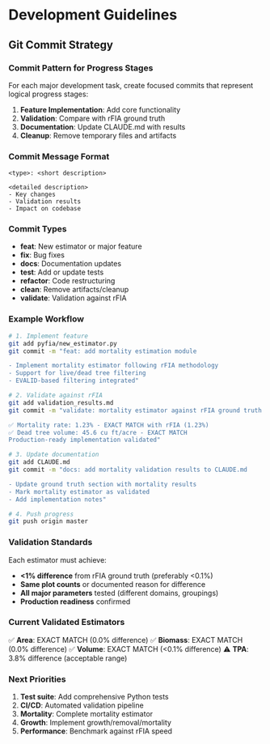 # Development Guidelines

## Git Commit Strategy

### Commit Pattern for Progress Stages

For each major development task, create focused commits that represent logical progress stages:

1. **Feature Implementation**: Add core functionality
2. **Validation**: Compare with rFIA ground truth
3. **Documentation**: Update CLAUDE.md with results
4. **Cleanup**: Remove temporary files and artifacts

### Commit Message Format

```
<type>: <short description>

<detailed description>
- Key changes
- Validation results
- Impact on codebase
```

### Commit Types

- **feat**: New estimator or major feature
- **fix**: Bug fixes
- **docs**: Documentation updates
- **test**: Add or update tests
- **refactor**: Code restructuring
- **clean**: Remove artifacts/cleanup
- **validate**: Validation against rFIA

### Example Workflow

```bash
# 1. Implement feature
git add pyfia/new_estimator.py
git commit -m "feat: add mortality estimation module

- Implement mortality estimator following rFIA methodology
- Support for live/dead tree filtering
- EVALID-based filtering integrated"

# 2. Validate against rFIA
git add validation_results.md
git commit -m "validate: mortality estimator against rFIA ground truth

✅ Mortality rate: 1.23% - EXACT MATCH with rFIA (1.23%)
✅ Dead tree volume: 45.6 cu ft/acre - EXACT MATCH
Production-ready implementation validated"

# 3. Update documentation
git add CLAUDE.md
git commit -m "docs: add mortality validation results to CLAUDE.md

- Update ground truth section with mortality results
- Mark mortality estimator as validated
- Add implementation notes"

# 4. Push progress
git push origin master
```

### Validation Standards

Each estimator must achieve:
- **<1% difference** from rFIA ground truth (preferably <0.1%)
- **Same plot counts** or documented reason for difference
- **All major parameters** tested (different domains, groupings)
- **Production readiness** confirmed

### Current Validated Estimators

✅ **Area**: EXACT MATCH (0.0% difference)
✅ **Biomass**: EXACT MATCH (0.0% difference)
✅ **Volume**: EXACT MATCH (<0.1% difference)
⚠️ **TPA**: 3.8% difference (acceptable range)

### Next Priorities

1. **Test suite**: Add comprehensive Python tests
2. **CI/CD**: Automated validation pipeline
3. **Mortality**: Complete mortality estimator
4. **Growth**: Implement growth/removal/mortality
5. **Performance**: Benchmark against rFIA speed